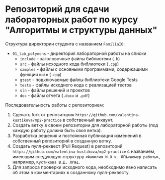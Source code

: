 # Репозиторий для сдачи лабораторных работ по курсу "Алгоритмы и структуры данных"

Структура директории студента с названием `FamiliaIO`:

- `01_lab_polymons` - директория лабораторной работы на списки
  - `include` - заголовочные файлы библиотеки (`.h`)
  - `src` - файлы исходного кода библиотеки (`.cpp`)
  - `samples` - файлы с основными программами, содержащими функции `main` (`.cpp`)
  - `gtest` - подключаемые файлы библиотеки Google Tests
  - `tests` - файлы исходного кода c реализацией тестов
  - `sln` - файлы решений и проектов
  - `doc` - файлы отчета (`.docx` и `.pdf`)

Последовательность работы с репозиторием:

1. Сделать fork от репозитория `https://github.com/valentina-kustikova/mp2-practice` в собственный аккаунт.
1. Создать ветку в своем репозитории для лабораторной работы (под каждую работу должна быть своя ветка).
1. Разработка решения и постоянная публикация изменений в собственный репозиторий в созданную ветку.
1. Создать пулл-реквест (Pull Request) в репозиторий `https://github.com/valentina-kustikova/mp2-practice` с названием, имеющим следующую структуру `<Фамилия И.О.>. ЛР№<номер работы>`, например, `Кустикова В.Д. ЛР№1`.
1. Для запроса проверки исходного кода, необходимо явно написать об этом в комментариях к созданному пулл-реквесту.
